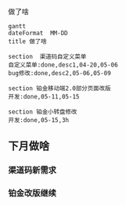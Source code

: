 做了啥

```mermaid
gantt
dateFormat  MM-DD
title 做了啥

section  渠道码自定义菜单
自定义菜单:done,desc1,04-20,05-06
bug修改:done,desc2,05-06,05-09

section 铂金移动端2.0部分页面改版
开发:done,05-11,05-15

section 铂金小转盘修改
开发:done,05-15,3h
```

## 下月做啥

### 渠道码新需求

### 铂金改版继续

